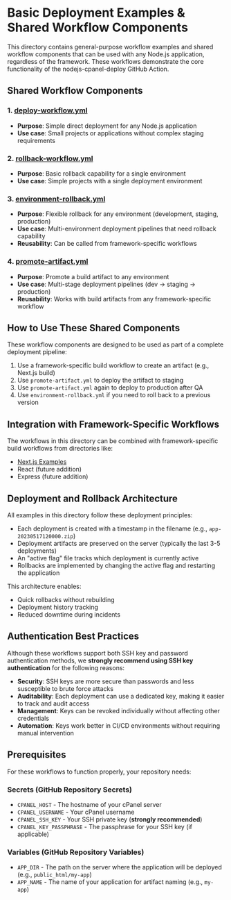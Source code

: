 # Basic Deployment Examples & Shared Workflow Components

This directory contains general-purpose workflow examples and shared workflow components that can be used with any Node.js application, regardless of the framework. These workflows demonstrate the core functionality of the nodejs-cpanel-deploy GitHub Action.

## Shared Workflow Components

### 1. **[deploy-workflow.yml](./deploy-workflow.yml)**
   - **Purpose**: Simple direct deployment for any Node.js application
   - **Use case**: Small projects or applications without complex staging requirements

### 2. **[rollback-workflow.yml](./rollback-workflow.yml)**
   - **Purpose**: Basic rollback capability for a single environment
   - **Use case**: Simple projects with a single deployment environment

### 3. **[environment-rollback.yml](./environment-rollback.yml)**
   - **Purpose**: Flexible rollback for any environment (development, staging, production)
   - **Use case**: Multi-environment deployment pipelines that need rollback capability
   - **Reusability**: Can be called from framework-specific workflows

### 4. **[promote-artifact.yml](./promote-artifact.yml)**
   - **Purpose**: Promote a build artifact to any environment
   - **Use case**: Multi-stage deployment pipelines (dev → staging → production)
   - **Reusability**: Works with build artifacts from any framework-specific workflow

## How to Use These Shared Components

These workflow components are designed to be used as part of a complete deployment pipeline:

1. Use a framework-specific build workflow to create an artifact (e.g., Next.js build)
2. Use `promote-artifact.yml` to deploy the artifact to staging
3. Use `promote-artifact.yml` again to deploy to production after QA
4. Use `environment-rollback.yml` if you need to roll back to a previous version

## Integration with Framework-Specific Workflows

The workflows in this directory can be combined with framework-specific build workflows from directories like:
- [Next.js Examples](../nextjs/)
- React (future addition)
- Express (future addition)

## Deployment and Rollback Architecture

All examples in this directory follow these deployment principles:

- Each deployment is created with a timestamp in the filename (e.g., `app-20230517120000.zip`)
- Deployment artifacts are preserved on the server (typically the last 3-5 deployments)
- An "active flag" file tracks which deployment is currently active
- Rollbacks are implemented by changing the active flag and restarting the application

This architecture enables:
- Quick rollbacks without rebuilding
- Deployment history tracking
- Reduced downtime during incidents

## Authentication Best Practices

Although these workflows support both SSH key and password authentication methods, we **strongly recommend using SSH key authentication** for the following reasons:

- **Security**: SSH keys are more secure than passwords and less susceptible to brute force attacks
- **Auditability**: Each deployment can use a dedicated key, making it easier to track and audit access
- **Management**: Keys can be revoked individually without affecting other credentials
- **Automation**: Keys work better in CI/CD environments without requiring manual intervention

## Prerequisites

For these workflows to function properly, your repository needs:

### Secrets (GitHub Repository Secrets)

- `CPANEL_HOST` - The hostname of your cPanel server
- `CPANEL_USERNAME` - Your cPanel username
- `CPANEL_SSH_KEY` - Your SSH private key (**strongly recommended**)
- `CPANEL_KEY_PASSPHRASE` - The passphrase for your SSH key (if applicable)

### Variables (GitHub Repository Variables)

- `APP_DIR` - The path on the server where the application will be deployed (e.g., `public_html/my-app`)
- `APP_NAME` - The name of your application for artifact naming (e.g., `my-app`) 